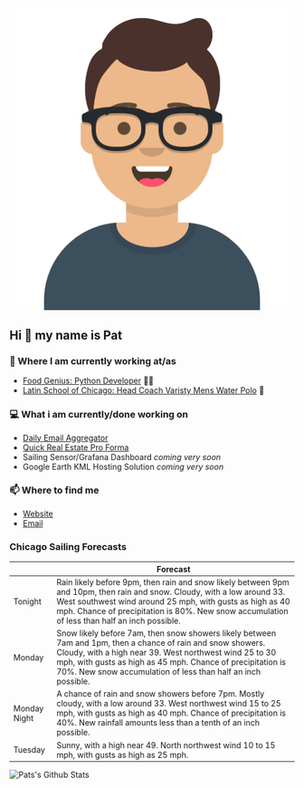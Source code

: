 [![Social banner for p-j-falconer](https://raw.githubusercontent.com/P-J-FALCONER/P-J-FALCONER/master/assets/avataaars.svg)](https://patfalconer.com/)
## Hi :wave: my name is Pat

### 💼 Where I am currently working at/as
- [Food Genius: Python Developer](https://getfoodgenius.com/) 🍔🐍
- [Latin School of Chicago: Head Coach Varisty Mens Water Polo](https://www.latinschool.org/) 🤽


### 💻 What i am currently/done working on
 - [Daily Email Aggregator](https://github.com/P-J-FALCONER/dott_daily_mail)
 - [Quick Real Estate Pro Forma](https://github.com/P-J-FALCONER/henry)
 - Sailing Sensor/Grafana Dashboard *coming very soon*
 - Google Earth KML Hosting Solution *coming very soon*

### 📫 Where to find me
 - [Website](https://patfalconer.com/)
 - [Email](mailto:patrick.j.falconer@gmail.com)


### Chicago Sailing Forecasts
|   | Forecast  |
|---|---|
| Tonight | Rain likely before 9pm, then rain and snow likely between 9pm and 10pm, then rain and snow. Cloudy, with a low around 33. West southwest wind around 25 mph, with gusts as high as 40 mph. Chance of precipitation is 80%. New snow accumulation of less than half an inch possible. |
| Monday | Snow likely before 7am, then snow showers likely between 7am and 1pm, then a chance of rain and snow showers. Cloudy, with a high near 39. West northwest wind 25 to 30 mph, with gusts as high as 45 mph. Chance of precipitation is 70%. New snow accumulation of less than half an inch possible. |
| Monday Night | A chance of rain and snow showers before 7pm. Mostly cloudy, with a low around 33. West northwest wind 15 to 25 mph, with gusts as high as 40 mph. Chance of precipitation is 40%. New rainfall amounts less than a tenth of an inch possible. |
| Tuesday | Sunny, with a high near 49. North northwest wind 10 to 15 mph, with gusts as high as 25 mph. |

![Pats's Github Stats](https://github-readme-stats.vercel.app/api?username=p-j-falconer&show_icons=true&theme=radical)

